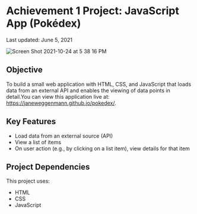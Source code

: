 # Achievement 1 Project: JavaScript App (Pokédex)
Last updated: June 5, 2021

![Screen Shot 2021-10-24 at 5 38 16 PM](https://user-images.githubusercontent.com/81497203/138613963-48b3ae70-56aa-43d9-ade1-c6ea391aa733.png)

## Objective

To build a small web application with HTML, CSS, and JavaScript that loads data from an external API and enables the viewing of data points in detail.You can view this application live at: https://janeweggenmann.github.io/pokedex/.

## Key Features
* Load data from an external source (API)
* View a list of items
* On user action (e.g., by clicking on a list item), view details for that item

## Project Dependencies

This project uses:

* HTML
* CSS
* JavaScript
